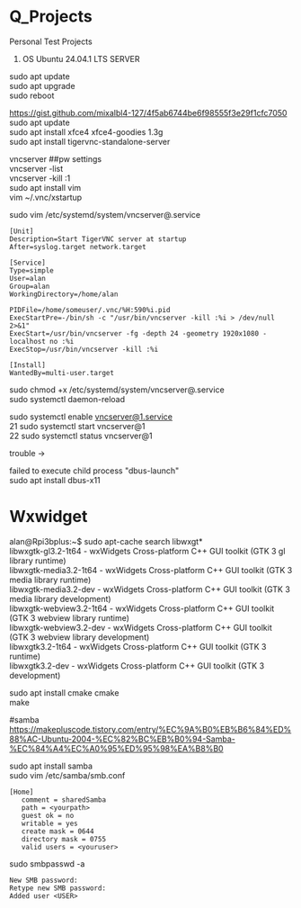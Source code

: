 # Q_Projects
Personal Test Projects


1. OS Ubuntu 24.04.1 LTS SERVER

sudo apt update  
sudo apt upgrade  
sudo reboot  

https://gist.github.com/mixalbl4-127/4f5ab6744be6f98555f3e29f1cfc7050  
sudo apt update  
sudo apt install xfce4 xfce4-goodies 1.3g  
sudo apt install tigervnc-standalone-server  

vncserver ##pw settings  
vncserver -list  
vncserver -kill :1  
sudo apt install vim  
vim ~/.vnc/xstartup  

sudo vim /etc/systemd/system/vncserver@.service  

```
[Unit]
Description=Start TigerVNC server at startup  
After=syslog.target network.target

[Service]
Type=simple
User=alan
Group=alan
WorkingDirectory=/home/alan

PIDFile=/home/someuser/.vnc/%H:590%i.pid
ExecStartPre=-/bin/sh -c "/usr/bin/vncserver -kill :%i > /dev/null 2>&1"
ExecStart=/usr/bin/vncserver -fg -depth 24 -geometry 1920x1080 -localhost no :%i
ExecStop=/usr/bin/vncserver -kill :%i

[Install]
WantedBy=multi-user.target  
```

sudo chmod +x /etc/systemd/system/vncserver@.service  
sudo systemctl daemon-reload  

sudo systemctl enable vncserver@1.service  
   21  sudo systemctl start vncserver@1  
   22  sudo systemctl status vncserver@1  


trouble -> 

failed to execute child process "dbus-launch"  
sudo apt install dbus-x11  



# Wxwidget

alan@Rpi3bplus:~$ sudo apt-cache search libwxgt*  
libwxgtk-gl3.2-1t64 - wxWidgets Cross-platform C++ GUI toolkit (GTK 3 gl library runtime)  
libwxgtk-media3.2-1t64 - wxWidgets Cross-platform C++ GUI toolkit (GTK 3 media library runtime)  
libwxgtk-media3.2-dev - wxWidgets Cross-platform C++ GUI toolkit (GTK 3 media library development)  
libwxgtk-webview3.2-1t64 - wxWidgets Cross-platform C++ GUI toolkit (GTK 3 webview library runtime)  
libwxgtk-webview3.2-dev - wxWidgets Cross-platform C++ GUI toolkit (GTK 3 webview library development)  
libwxgtk3.2-1t64 - wxWidgets Cross-platform C++ GUI toolkit (GTK 3 runtime)  
libwxgtk3.2-dev - wxWidgets Cross-platform C++ GUI toolkit (GTK 3 development)  


sudo apt install cmake
cmake  
make  


#samba  
https://makepluscode.tistory.com/entry/%EC%9A%B0%EB%B6%84%ED%88%AC-Ubuntu-2004-%EC%82%BC%EB%B0%94-Samba-%EC%84%A4%EC%A0%95%ED%95%98%EA%B8%B0  


sudo apt install samba  
sudo vim /etc/samba/smb.conf  

```
[Home]
   comment = sharedSamba
   path = <yourpath>
   guest ok = no
   writable = yes
   create mask = 0644
   directory mask = 0755
   valid users = <youruser>
```

sudo smbpasswd -a <USER>  
```
New SMB password:
Retype new SMB password:
Added user <USER>
```
